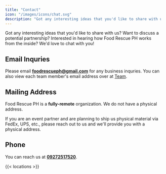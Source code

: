 ```yaml
---
title: "Contact"
icon: "/images/icons/chat.svg"
description: "Got any interesting ideas that you'd like to share with us? Want to discuss a potential partnership? Interested in hearing how Food Rescue PH works from the inside? We'd love to chat with you!"
---
```


Got any interesting ideas that you'd like to share with us? Want to discuss a potential partnership? Interested in hearing how Food Rescue PH works from the inside? We'd love to chat with you!

## Email Inquries

Please email **foodrescueph@gmail.com** for any business inquries. You can also view each team member's email address over at [Team](/team).

## Mailing Address

Food Rescue PH is a **fully-remote** organization. We do not have a physical address. 

If you are an event partner and are planning to ship us physical material via FedEx, UPS, etc., please reach out to us and we'll provide you with a physical address. 

## Phone

You can reach us at **[09272517520](tel:09272517520)**.


{{< locations >}}